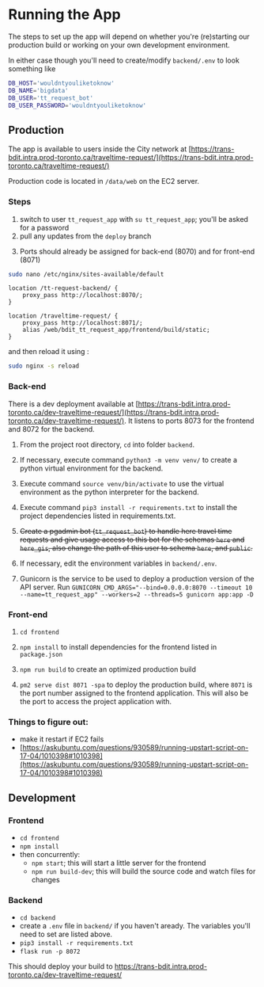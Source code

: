 # Running the App

The steps to set up the app will depend on whether you're (re)starting our production build or working on your own development environment. 

In either case though you'll need to create/modify `backend/.env` to look something like

```bash
DB_HOST='wouldntyouliketoknow'
DB_NAME='bigdata'
DB_USER='tt_request_bot'
DB_USER_PASSWORD='wouldntyouliketoknow'
```

## Production
The app is available to users inside the City network at [https://trans-bdit.intra.prod-toronto.ca/traveltime-request/](https://trans-bdit.intra.prod-toronto.ca/traveltime-request/) 

Production code is located in `/data/web` on the EC2 server. 

### Steps

1. switch to user `tt_request_app` with `su tt_request_app`; you'll be asked for a password
2. pull any updates from the `deploy` branch

3) Ports should already be assigned for back-end (8070) and for front-end (8071)

```bash
sudo nano /etc/nginx/sites-available/default
```

```
location /tt-request-backend/ {
    proxy_pass http://localhost:8070/;
}

location /traveltime-request/ {
    proxy_pass http://localhost:8071/;
    alias /web/bdit_tt_request_app/frontend/build/static;
}
```

and then reload it using :

```bash
sudo nginx -s reload
```

### Back-end

There is a dev deployment available at [https://trans-bdit.intra.prod-toronto.ca/dev-traveltime-request/](https://trans-bdit.intra.prod-toronto.ca/dev-traveltime-request/). It listens to ports 8073 for the frontend and 8072 for the backend. 

1. From the project root directory, `cd` into folder `backend`.

2. If necessary, execute command `python3 -m venv venv/` to create a python virtual environment for the backend.

3. Execute command `source venv/bin/activate` to use the virtual environment as the python interpreter for the backend.

4. Execute command `pip3 install -r requirements.txt` to install the project dependencies listed in requirements.txt.

6. ~~Create a pgadmin bot (`tt_request_bot`) to handle here travel time requests and give usage access to this bot for the schemas `here` and `here_gis`, also change the path of this user to schema `here`, and `public`.~~

7. If necessary, edit the environment variables in `backend/.env`.

9. Gunicorn is the service to be used to deploy a production version of the API server. Run `GUNICORN_CMD_ARGS="--bind=0.0.0.0:8070 --timeout 10 --name=tt_request_app" --workers=2 --threads=5 gunicorn app:app -D`

### Front-end

1. `cd frontend`

2. `npm install` to install dependencies for the frontend listed in `package.json`

3. `npm run build` to create an optimized production build

4. `pm2 serve dist 8071 -spa` to deploy the production build, where `8071` is the port number assigned to the frontend application. This will also be the port to access the project application with.

### Things to figure out:

- make it restart if EC2 fails
- [https://askubuntu.com/questions/930589/running-upstart-script-on-17-04/1010398#1010398](https://askubuntu.com/questions/930589/running-upstart-script-on-17-04/1010398#1010398)

## Development

### Frontend
* `cd frontend`
* `npm install`
* then concurrently:
    * `npm start`; this will start a little server for the frontend
    * `npm run build-dev`; this will build the source code and watch files for changes

### Backend
* `cd backend`
* create a `.env` file in `backend/` if you haven't aready. The variables you'll need to set are listed above. 
* `pip3 install -r requirements.txt`
* `flask run -p 8072`

This should deploy your build to https://trans-bdit.intra.prod-toronto.ca/dev-traveltime-request/
